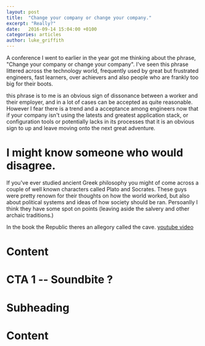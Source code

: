 ```yaml
---
layout: post
title:  "Change your company or change your company."
excerpt: "Really?"
date:   2016-09-14 15:04:00 +0100
categories: articles
author: luke_griffith
---
```


A conference I went to earlier in the year got me thinking about the phrase, "Change your company or change your company".
I've seen this phrase littered across the technology world, frequently used by great but frustrated engineers, fast learners, over achievers and also people who are frankly too big for their boots.

this phrase is to me is an obvious sign of dissonance between a worker and their employer, and in a lot of cases can be accepted as quite reasonable. 
However I fear there is a trend and a acceptance among engineers now that if your company isn't using the latests and greatest application stack, or configuration tools 
or potentially lacks in its processes that it is an obvious sign to up and leave moving onto the next great adventure. 

# I might know someone who would disagree. 

If you've ever studied ancient Greek philosophy you might of come across a couple of well known characters called Plato and Socrates. These guys were pretty renown for their thoughts on how the world worked,
but also about political systems and ideas of how society should be ran. Persoanlly I think they have some spot on points (leaving aside the salvery and other archaic traditions.) 

In the book the Republic theres an allegory called the cave. [youtube video](https://www.youtube.com/watch?v=LTWwY8Ok5I0)

# Content

# CTA 1 -- Soundbite ?

# Subheading 

# Content





